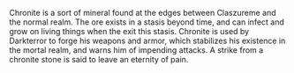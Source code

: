 Chronite is a sort of mineral found at the edges between Claszureme and the normal realm. The ore exists in a stasis beyond time, and can infect and grow on living things when the exit this stasis. Chronite is used by Darkterror to forge his weapons and armor, which stabilizes his existence in the mortal realm, and warns him of impending attacks. A strike from a chronite stone is said to leave an eternity of pain.
